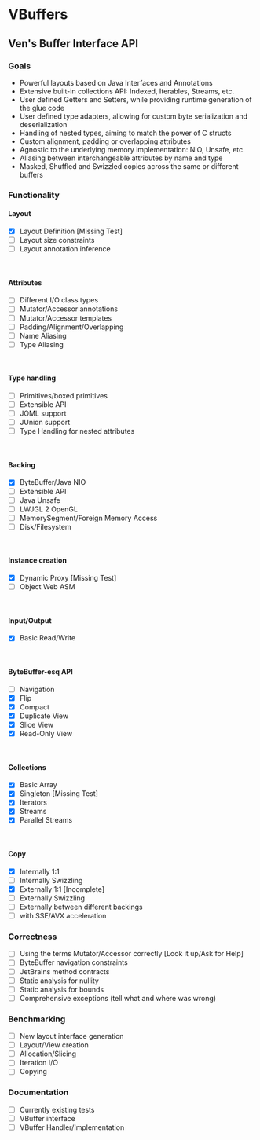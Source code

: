 # VBuffers

## Ven's Buffer Interface API

### Goals

- Powerful layouts based on Java Interfaces and Annotations
- Extensive built-in collections API: Indexed, Iterables, Streams, etc.
- User defined Getters and Setters, while providing runtime generation of the glue code
- User defined type adapters, allowing for custom byte serialization and deserialization
- Handling of nested types, aiming to match the power of C structs
- Custom alignment, padding or overlapping attributes
- Agnostic to the underlying memory implementation: NIO, Unsafe, etc.
- Aliasing between interchangeable attributes by name and type
- Masked, Shuffled and Swizzled copies across the same or different buffers

### Functionality

#### Layout

- [x] Layout Definition [Missing Test]
- [ ] Layout size constraints
- [ ] Layout annotation inference

<br>

#### Attributes

- [ ] Different I/O class types
- [ ] Mutator/Accessor annotations
- [ ] Mutator/Accessor templates
- [ ] Padding/Alignment/Overlapping
- [ ] Name Aliasing
- [ ] Type Aliasing

<br>

#### Type handling

- [ ] Primitives/boxed primitives
- [ ] Extensible API
- [ ] JOML support
- [ ] JUnion support
- [ ] Type Handling for nested attributes

<br>

#### Backing

- [x] ByteBuffer/Java NIO
- [ ] Extensible API
- [ ] Java Unsafe
- [ ] LWJGL 2 OpenGL
- [ ] MemorySegment/Foreign Memory Access
- [ ] Disk/Filesystem

<br>

#### Instance creation

- [x] Dynamic Proxy [Missing Test]
- [ ] Object Web ASM

<br>

#### Input/Output

- [x] Basic Read/Write

<br>

#### ByteBuffer-esq API

- [ ] Navigation
- [x] Flip
- [x] Compact
- [x] Duplicate View
- [x] Slice View
- [x] Read-Only View

<br>

#### Collections

- [x] Basic Array
- [x] Singleton [Missing Test]
- [x] Iterators
- [x] Streams
- [x] Parallel Streams

<br>

#### Copy

- [x] Internally 1:1
- [ ] Internally Swizzling
- [x] Externally 1:1 [Incomplete]
- [ ] Externally Swizzling
- [ ] Externally between different backings
- [ ] with SSE/AVX acceleration

### Correctness

- [ ] Using the terms Mutator/Accessor correctly [Look it up/Ask for Help]
- [ ] ByteBuffer navigation constraints
- [ ] JetBrains method contracts
- [ ] Static analysis for nullity
- [ ] Static analysis for bounds
- [ ] Comprehensive exceptions (tell what and where was wrong)

### Benchmarking

- [ ] New layout interface generation
- [ ] Layout/View creation
- [ ] Allocation/Slicing
- [ ] Iteration I/O
- [ ] Copying

### Documentation

- [ ] Currently existing tests
- [ ] VBuffer interface
- [ ] VBuffer Handler/Implementation